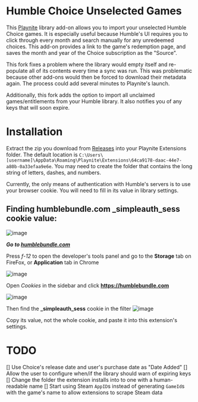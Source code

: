 # Humble Choice Unselected Games
This [Playnite](https://playnite.link) library add-on allows you to import your
unselected Humble Choice games. It is especially useful because Humble's UI requires you
to click through every month and search manually for any unredeemed choices. This add-on provides
a link to the game's redemption page, and saves the month and year of the Choice subscription
as the "Source".

This fork fixes a problem where the library would empty itself and re-populate all of its
contents every time a sync was run. This was problematic because other add-ons would then
be forced to download their metadata again. The process could add several minutes to Playnite's launch.

Additionally, this fork adds the option to import all unclaimed games/entitlements from your
Humble library. It also notifies you of any keys that will soon expire.

# Installation

Extract the zip you download from [Releases](https://github.com/Kortantic/HumbleChoiceUnselectedGamesPlaynitePlugin/releases)
into your Playnite Extensions folder. The default location is `C:\Users\[username]\AppData\Roaming\Playnite\Extensions\64ca9178-daac-44e7-a80b-0a33efaa9e6e`.
You may need to create the folder that contains the long string of letters, dashes, and numbers.

Currently, the only means of authentication with Humble's servers is to use your browser cookie.
You will need to fill in its value in library settings.

## Finding humblebundle.com _simpleauth_sess cookie value:
![image](https://github.com/user-attachments/assets/a30b6d46-293b-4440-911e-905beaa9aa94)

***Go to [humblebundle.com](https://humblebundle.com)***

Press *f-12* to open the developer's tools panel and go to the **Storage** tab on FireFox, or **Application** tab in Chrome

![image](https://github.com/user-attachments/assets/5d4fea68-c194-4931-bcf9-771f84d52567)

Open *Cookies* in the sidebar and click **https://humblebundle.com**

![image](https://github.com/user-attachments/assets/35457472-e118-47aa-ab72-89baeeec0ab6)

Then find the **_simpleauth_sess** cookie in the filter
![image](https://github.com/user-attachments/assets/17057b44-069e-4aac-8291-94bea365c4a5)

Copy its value, not the whole cookie, and paste it into this extension's settings.

# TODO
[] Use Choice's release date and user's purchase date as "Date Added"
[] Allow the user to configure when/if the library should warn of expiring keys
[] Change the folder the extension installs into to one with a human-readable name
[] Start using Steam `AppID`s instead of generating `GameId`s with the game's name to allow extensions to scrape Steam data

